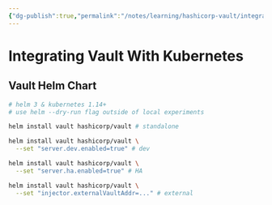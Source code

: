 ```yaml
---
{"dg-publish":true,"permalink":"/notes/learning/hashicorp-vault/integrating-hashicorp-vault-in-devops-workflows/07-integrating-vault-with-kubernetes/"}
---
```


# Integrating Vault With Kubernetes

## Vault Helm Chart

```bash
# helm 3 & kubernetes 1.14+
# use helm --dry-run flag outside of local experiments

helm install vault hashicorp/vault # standalone

helm install vault hashicorp/vault \
  --set "server.dev.enabled=true" # dev

helm install vault hashicorp/vault \
  --set "server.ha.enabled=true" # HA

helm install vault hashicorp/vault \
  --set "injector.externalVaultAddr=..." # external
```


